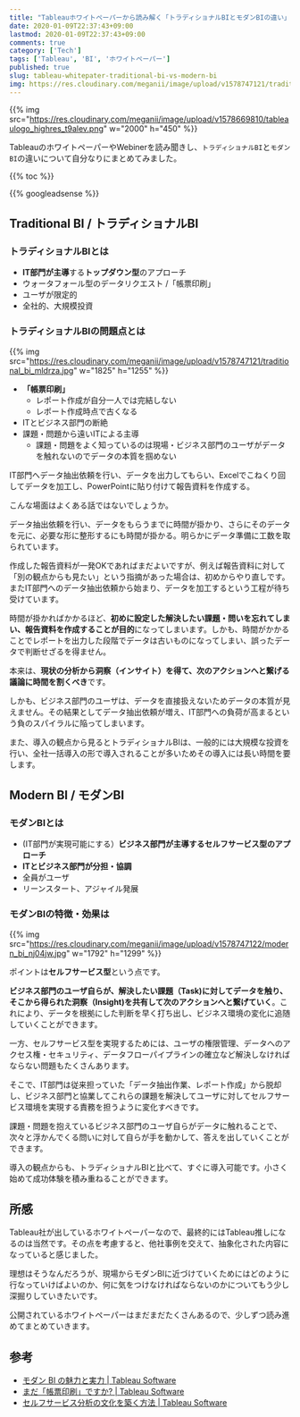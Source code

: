 ```yaml
---
title: "Tableauホワイトペーパーから読み解く「トラディショナルBIとモダンBIの違い」"
date: 2020-01-09T22:37:43+09:00
lastmod: 2020-01-09T22:37:43+09:00
comments: true
category: ['Tech']
tags: ['Tableau', 'BI', 'ホワイトペーパー']
published: true
slug: tableau-whitepater-traditional-bi-vs-modern-bi
img: https://res.cloudinary.com/meganii/image/upload/v1578747121/traditional_bi_mldrza.jpg
---
```


{{% img src="https://res.cloudinary.com/meganii/image/upload/v1578669810/tableaulogo_highres_t9alev.png" w="2000" h="450" %}}


TableauのホワイトペーパーやWebinerを読み聞きし、`トラディショナルBI`と`モダンBI`の違いについて自分なりにまとめてみました。

{{% toc %}}

<!--more-->
{{% googleadsense %}}


## Traditional BI / トラディショナルBI

### トラディショナルBIとは

- **IT部門が主導**する**トップダウン型**のアプローチ
- ウォータフォール型のデータリクエスト /「帳票印刷」
- ユーザが限定的
- 全社的、大規模投資


### トラディショナルBIの問題点とは

{{% img src="https://res.cloudinary.com/meganii/image/upload/v1578747121/traditional_bi_mldrza.jpg" w="1825" h="1255" %}}

- **「帳票印刷」**
    - レポート作成が自分一人では完結しない
    - レポート作成時点で古くなる
- ITとビジネス部門の断絶
- 課題・問題から遠いITによる主導
    - 課題・問題をよく知っているのは現場・ビジネス部門のユーザがデータを触れないのでデータの本質を掴めない

IT部門へデータ抽出依頼を行い、データを出力してもらい、Excelでこねくり回してデータを加工し、PowerPointに貼り付けて報告資料を作成する。

こんな場面はよくある話ではないでしょうか。

データ抽出依頼を行い、データをもらうまでに時間が掛かり、さらにそのデータを元に、必要な形に整形するにも時間が掛かる。明らかにデータ準備に工数を取られています。

作成した報告資料が一発OKであればまだよいですが、例えば報告資料に対して「別の観点からも見たい」という指摘があった場合は、初めからやり直しです。またIT部門へのデータ抽出依頼から始まり、データを加工するという工程が待ち受けています。

時間が掛かればかかるほど、**初めに設定した解決したい課題・問いを忘れてしまい、報告資料を作成することが目的**になってしまいます。しかも、時間がかかることでレポートを出力した段階でデータは古いものになってしまい、誤ったデータで判断せざるを得ません。

本来は、**現状の分析から洞察（インサイト）を得て、次のアクションへと繋げる議論に時間を割くべき**です。

しかも、ビジネス部門のユーザは、データを直接扱えないためデータの本質が見えません。その結果としてデータ抽出依頼が増え、IT部門への負荷が高まるという負のスパイラルに陥ってしまいます。

また、導入の観点から見るとトラディショナルBIは、一般的には大規模な投資を行い、全社一括導入の形で導入されることが多いためその導入には長い時間を要します。


## Modern BI / モダンBI

### モダンBIとは

- (IT部門が実現可能にする）**ビジネス部門が主導するセルフサービス型のアプローチ**
- **ITとビジネス部門が分担・協調**
- 全員がユーザ
- リーンスタート、アジャイル発展


### モダンBIの特徴・効果は

{{% img src="https://res.cloudinary.com/meganii/image/upload/v1578747122/modern_bi_nj04jw.jpg" w="1792" h="1299" %}}

ポイントは**セルフサービス型**という点です。

**ビジネス部門のユーザ自らが、解決したい課題（Task)に対してデータを触り、そこから得られた洞察（Insight)を共有して次のアクションへと繋げていく**。これにより、データを根拠にした判断を早く打ち出し、ビジネス環境の変化に追随していくことができます。

一方、セルフサービス型を実現するためには、ユーザの権限管理、データへのアクセス権・セキュリティ、データフローパイプラインの確立など解決しなければならない問題もたくさんあります。

そこで、IT部門は従来担っていた「データ抽出作業、レポート作成」から脱却し、ビジネス部門と協業してこれらの課題を解決してユーザに対してセルフサービス環境を実現する責務を担うように変化すべきです。

課題・問題を抱えているビジネス部門のユーザ自らがデータに触れることで、次々と浮かんでくる問いに対して自らが手を動かして、答えを出していくことができます。

導入の観点からも、トラディショナルBIと比べて、すぐに導入可能です。小さく始めて成功体験を積み重ねることができます。


## 所感

Tableau社が出しているホワイトペーパーなので、最終的にはTableau推しになるのは当然です。その点を考慮すると、他社事例を交えて、抽象化された内容になっていると感じました。

理想はそうなんだろうが、現場からモダンBIに近づけていくためにはどのように行なっていけばよいのか、何に気をつけなければならないのかについてもう少し深掘りしていきたいです。

公開されているホワイトペーパーはまだまだたくさんあるので、少しずつ読み進めてまとめていきます。

## 参考

- [モダン BI の魅力と実力 | Tableau Software](https://www.tableau.com/ja-jp/learn/webinars/managing-data-confidence-jp#video)
- [まだ「帳票印刷」ですか? \| Tableau Software](https://www.tableau.com/ja-jp/learn/webinars/beyond-fixed-reporting-form-2#video)
- [セルフサービス分析の文化を築く方法 \| Tableau Software](https://www.tableau.com/ja-jp/learn/whitepapers/how-build-culture-self-service-analytics?signin=62905dde0dc3f5db01c242b81b579bf6)

